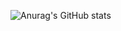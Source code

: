

![Anurag's GitHub stats](https://github-readme-stats.vercel.app/api?username=Nathaandev&show_icons=true&?theme=synthwave&hide=contribs,prs)



